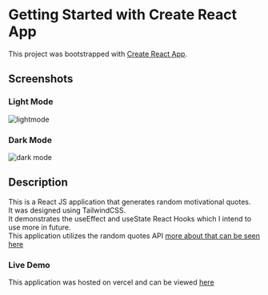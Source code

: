# Getting Started with Create React App

This project was bootstrapped with [Create React App](https://github.com/facebook/create-react-app).


## Screenshots

### Light Mode
![lightmode](https://user-images.githubusercontent.com/43953425/150501075-ced19a3a-1181-418a-a20b-88942267cf8b.PNG)

### Dark Mode
![dark mode](https://user-images.githubusercontent.com/43953425/150501103-3f4e3466-3ba4-4c38-802d-d6e216eaee4a.PNG)



## Description

This is a React JS application that generates random motivational quotes. <br/>
It was designed using TailwindCSS. <br/>
It demonstrates the useEffect and useState React Hooks which I intend to use more in future. <br/>
This application utilizes the random quotes API [more about that can be seen here](https://github.com/lukePeavey/quotable)

### Live Demo

This application was hosted on vercel and can be viewed [here](https://motivational-quotes-app.vercel.app/)
